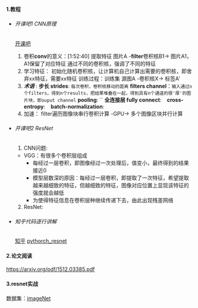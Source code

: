 #### 1.教程
- ###### 开课吧1 CNN原理
  [开课吧](https://learn.kaikeba.com/catalog/216257?type=9)
  1. 卷积**conv**的意义：[1:52:40]
  提取特征
  图片A -**filter**卷积核B1-> 图片A1，A1保留了对应特征
  通过不同的卷积核，强调了不同的特征
  2. 学习特征：
  初始化随机卷积核，让计算机自己计算出需要的卷积核，即舍弃xx特征，需要xx特征
  训练过程：训练集 源图A -卷积核X-> 标签A'
  3. ***术语*** :
  **步长 strides**: `每次卷积，卷积核移动的距离`
  **filters channel**：`输入通过n个filters，得到n个results，把结果堆叠在一起，得到具有n个通道的很'厚'的图片块，即ouput channel`
  **pooling**:  ``
  **全连接层 fully connect**: ` `
  **cross-entropy**: ` `
  **batch-normalization**: ` `
  4. 加速：
  filter遍历图像块串行卷积计算 -GPU-> 多个图像区块并行计算
- ###### 开课吧2 ResNet
  1. CNN问题:
  - VGG：有很多个卷积层组成
    - 每经过一层卷积，即图像经过一次处理后，值变小，最终得到的结果接近0
    - 模型层数深的原因：每经过一层卷积，即提取了一次特征，希望提取越来越细致的特征，但越细致的特征，图像对应位置上显现该特征的强度就会越低
    - 为使得特征信息在卷积层种继续传递下去，由此出现残差网络
  2. ResNet:


- ###### 知乎代码逐行讲解
  [知乎](https://www.zhihu.com/zvideo/1317247224532119552)
  [pythorch_resnet](https://github.com/pytorch/vision/blob/master/torchvision/models/resnet.py)

#### 2.论文阅读
https://arxiv.org/pdf/1512.03385.pdf



#### 3.resnet实战
数据集：[imageNet](https://image-net.org/)